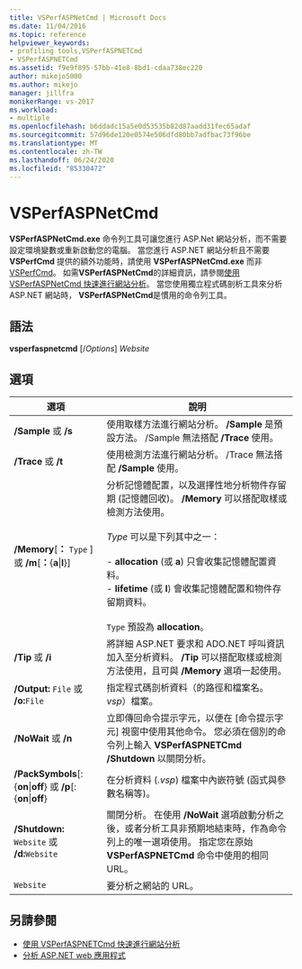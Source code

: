 ```yaml
---
title: VSPerfASPNetCmd | Microsoft Docs
ms.date: 11/04/2016
ms.topic: reference
helpviewer_keywords:
- profiling tools,VSPerfASPNETCmd
- VSPerfASPNETCmd
ms.assetid: f9e9f895-57bb-41e8-8bd1-cdaa738ec220
author: mikejo5000
ms.author: mikejo
manager: jillfra
monikerRange: vs-2017
ms.workload:
- multiple
ms.openlocfilehash: b6ddadc15a5e0d53535b82d87aadd31fec65adaf
ms.sourcegitcommit: 57d96de120e0574e506dfd80bb7adfbac73f96be
ms.translationtype: MT
ms.contentlocale: zh-TW
ms.lasthandoff: 06/24/2020
ms.locfileid: "85330472"
---
```

# <a name="vsperfaspnetcmd"></a>VSPerfASPNetCmd
**VSPerfASPNetCmd.exe** 命令列工具可讓您進行 ASP.Net 網站分析，而不需要設定環境變數或重新啟動您的電腦。 當您進行 ASP.NET 網站分析且不需要 **VSPerfCmd** 提供的額外功能時，請使用 **VSPerfASPNetCmd.exe** 而非 [VSPerfCmd](../profiling/vsperfcmd.md)。 如需**VSPerfASPNetCmd**的詳細資訊，請參閱[使用 VSPerfASPNetCmd 快速進行網站分析](../profiling/rapid-web-site-profiling-with-vsperfaspnetcmd.md)。 當您使用獨立程式碼剖析工具來分析 ASP.NET 網站時， **VSPerfASPNetCmd**是慣用的命令列工具。

## <a name="syntax"></a>語法
 **vsperfaspnetcmd** [/*Options*] *Website*

## <a name="options"></a>選項

|選項|說明|
|------------|-----------------|
|**/Sample** 或 **/s**|使用取樣方法進行網站分析。 **/Sample** 是預設方法。 /Sample 無法搭配 **/Trace** 使用。|
|**/Trace** 或 **/t**|使用檢測方法進行網站分析。 /Trace 無法搭配 **/Sample** 使用。|
|**/Memory**[**：** `Type` ] 或 **/m**[**：**{**a**&#124;**l**}]|分析記憶體配置，以及選擇性地分析物件存留期 (記憶體回收)。 **/Memory** 可以搭配取樣或檢測方法使用。<br /><br /> *Type* 可以是下列其中之一：<br /><br /> -   **allocation** (或 **a**) 只會收集記憶體配置資料。<br />-   **lifetime** (或 **l**) 會收集記憶體配置和物件存留期資料。<br /><br /> `Type` 預設為 **allocation**。|
|**/Tip** 或 **/i**|將詳細 ASP.NET 要求和 ADO.NET 呼叫資訊加入至分析資料。 **/Tip** 可以搭配取樣或檢測方法使用，且可與 **/Memory** 選項一起使用。|
|**/Output:** `File` 或 **/o:**`File`|指定程式碼剖析資料（的路徑和檔案名。*vsp*）檔案。|
|**/NoWait** 或 **/n**|立即傳回命令提示字元，以便在 [命令提示字元] 視窗中使用其他命令。 您必須在個別的命令列上輸入 **VSPerfASPNETCmd /Shutdown** 以關閉分析。|
|**/PackSymbols**[:{**on**&#124;**off**} 或 **/p**[:{**on**&#124;**off**}|在分析資料 (*.vsp*) 檔案中內嵌符號 (函式與參數名稱等)。|
|**/Shutdown:** `Website` 或 **/d:**`Website`|關閉分析。 在使用 **/NoWait** 選項啟動分析之後，或者分析工具非預期地結束時，作為命令列上的唯一選項使用。 指定您在原始 **VSPerfASPNETCmd** 命令中使用的相同 URL。|
|`Website`|要分析之網站的 URL。|

## <a name="see-also"></a>另請參閱
- [使用 VSPerfASPNETCmd 快速進行網站分析](../profiling/rapid-web-site-profiling-with-vsperfaspnetcmd.md)
- [分析 ASP.NET web 應用程式](../profiling/command-line-profiling-of-aspnet-web-applications.md)
